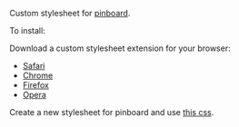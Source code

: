 Custom stylesheet for [pinboard](https://pinboard.in).

To install:

Download a custom stylesheet extension for your browser:

* [Safari](http://sobolev.us/stylish/)
* [Chrome](https://chrome.google.com/webstore/detail/stylish/fjnbnpbmkenffdnngjfgmeleoegfcffe)
* [Firefox](https://addons.mozilla.org/en-US/firefox/addon/stylish/?src=external-userstyleshome)
* [Opera](https://addons.opera.com/en/extensions/details/stylish/)

Create a new stylesheet for pinboard and use [this css](https://github.com/edwardloveall/pinboard-stylesheet/raw/master/pinboard.css).

